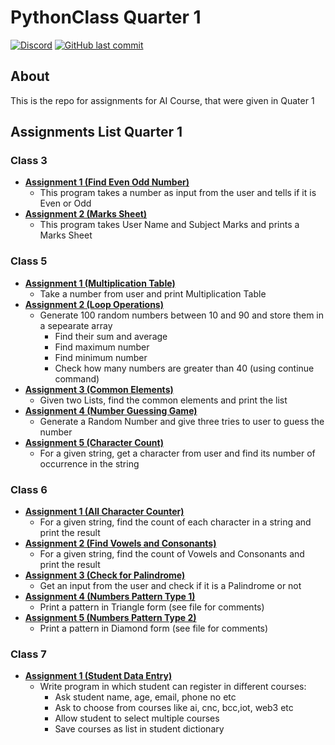 # PythonClass Quarter 1

[![Discord](https://img.shields.io/discord/987926559480512542?label=discord)](https://discord.gg/R2g75R52GX)
[![GitHub last commit](https://img.shields.io/github/last-commit/archangel4031/PythonClassAssignments?color=%23f54242)](https://github.com/archangel4031/PythonClassAssignments)

## About
This is the repo for assignments for AI Course, that were given in Quater 1

## Assignments List Quarter 1

### Class 3

 - **[Assignment 1 (Find Even Odd Number)](https://github.com/archangel4031/PythonClassAssignments/blob/master/Quarter1/Class3/Class3_Assignment1_EvenOdd.py)**
	 - This program takes a number as input from the user and tells if it is Even or Odd
 - **[Assignment 2 (Marks Sheet)](https://github.com/archangel4031/PythonClassAssignments/blob/master/Quarter1/Class3/Class3_Assignment2_MarkSheet.py)**
	 - This program takes User Name and Subject Marks and prints a Marks Sheet

### Class 5

 - **[Assignment 1 (Multiplication Table)](https://github.com/archangel4031/PythonClassAssignments/blob/master/Quarter1/Class5/Class5_Assignment1_Table.py)**
	 - Take a number from user and print Multiplication Table
 - **[Assignment 2 (Loop Operations)](https://github.com/archangel4031/PythonClassAssignments/blob/master/Quarter1/Class5/Class5_Assignment2_LoopOperations.py)**
	 - Generate 100 random numbers between 10 and 90 and store them in a sepearate array
		 - Find their sum and average
		 - Find maximum number
		 - Find minimum number
		 - Check how many numbers are greater than 40 (using continue command)
 - **[Assignment 3 (Common Elements)](https://github.com/archangel4031/PythonClassAssignments/blob/master/Quarter1/Class5/Class5_Assignment3_CommonElements.py)**
	 - Given two Lists, find the common elements and print the list
 - **[Assignment 4 (Number Guessing Game)](https://github.com/archangel4031/PythonClassAssignments/blob/master/Quarter1/Class5/Class5_Assignment4_GuessGame.py)**
	- Generate a Random Number and give three tries to user to guess the number
- **[Assignment 5 (Character Count)](https://github.com/archangel4031/PythonClassAssignments/blob/master/Quarter1/Class5/Class5_Assignment5_CharacterCount.py)**
	- For a given string, get a character from user and find its number of occurrence in the string

### Class 6

- **[Assignment 1 (All Character Counter)](https://github.com/archangel4031/PythonClassAssignments/blob/master/Quarter1/Class6/Class6_Assignment1_CharacterCounter.py)**
	- For a given string, find the count of each character in a string and print the result
- **[Assignment 2 (Find Vowels and Consonants)](https://github.com/archangel4031/PythonClassAssignments/blob/master/Quarter1/Class6/Class6_Assignment2_VowelsConsonants.py)**
	- For a given string, find the count of Vowels and Consonants and print the result
- **[Assignment 3 (Check for Palindrome)](https://github.com/archangel4031/PythonClassAssignments/blob/master/Quarter1/Class6/Class6_Assignment3_PalindromeChecker.py)**
	- Get an input from the user and check if it is a Palindrome or not
- **[Assignment 4 (Numbers Pattern Type 1)](https://github.com/archangel4031/PythonClassAssignments/blob/master/Quarter1/Class6/Class6_Assignment4_PatternPrint.py)**
	- Print a pattern in Triangle form (see file for comments)
- **[Assignment 5 (Numbers Pattern Type 2)](https://github.com/archangel4031/PythonClassAssignments/blob/master/Quarter1/Class6/Class6_Assignment5_DiamondPattern.py)**
	- Print a pattern in Diamond form (see file for comments)


### Class 7

 -  **[Assignment 1 (Student Data Entry)](https://github.com/archangel4031/PythonClassAssignments/blob/master/Quarter1/Class7/Class7_Assignment1_StudentDataEntry.py)**
	- Write program in which student can register in different courses:
		- Ask student name, age, email, phone no etc
		- Ask to choose from courses like ai, cnc, bcc,iot, web3 etc
		- Allow student to select multiple courses
		- Save courses as list in student dictionary

